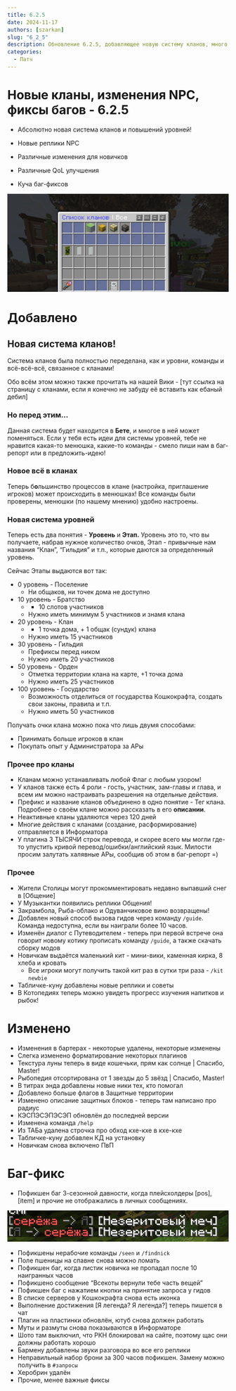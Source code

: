 ```yaml
---
title: 6.2.5
date: 2024-11-17
authors: [szarkan]
slug: "6_2_5"
description: Обновление 6.2.5, добавляющее новую систему кланов, много изменений NPC и кучу баг-фиксов!
categories:
  - Патч
---
```


# Новые кланы, изменения NPC, фиксы багов - 6.2.5

- Абсолютно новая система кланов и повышений уровней!

- Новые реплики NPC

- Различные изменения для новичков

- Различные QoL улучшения

- Куча баг-фиксов

![Preview](/assets/updates/6_2_5/preview.png)

<!-- more -->

# Добавлено

## Новая система кланов!

Система кланов была полностью переделана, как и уровни, команды и всё-всё-всё, связанное с кланами!

Обо всём этом можно также прочитать на нашей Вики - [тут ссылка на страницу с кланами, если я конечно не забуду её вставить как ебаный дебил]

### Но перед этим…

Данная система будет находится в **Бете**, и многое в ней может поменяться.
Если у тебя есть идеи для системы уровней, тебе не нравится какая-то менюшка, какие-то команды - смело пиши нам в баг-репорт или в предложить-идею!

### Новое всё в кланах

Теперь б**о**льшинство процессов в клане (настройка, приглашение игроков) может происходить в менюшках! Все команды были проверены, менюшки (по нашему мнению) удобно настроены.

### Новая система уровней

Теперь есть два понятия - **Уровень** и **Этап.** Уровень это то, что вы получаете, набрав нужное количество очков, Этап - привычные нам названия “Клан”, “Гильдия” и т.п., которые даются за определенный уровень.

Сейчас Этапы выдаются вот так:

- 0 уровень - Поселение
    - Ни общаков, ни точек дома не доступно
- 10 уровень - Братство
    - + 10 слотов участников
    - Нужно иметь минимум 5 участников и знамя клана
- 20 уровень - Клан
    - + 1 точка дома, + 1 общак (сундук) клана
    - Нужно иметь 15 участников
- 30 уровень - Гильдия
    - Префиксы перед ником
    - Нужно иметь 20 участников
- 50 уровень - Орден
    - Отметка территории клана на карте, +1 точка дома
    - Нужно иметь 25 участников
- 100 уровень - Государство
    - Возможность отделиться от государства Кошкокрафта, создать свои законы, правила и т.п.
    - Нужно иметь 50 участников

Получать очки клана можно пока что лишь двумя способами: 
- Принимать больше игроков в клан
- Покупать опыт у Администратора за АРы

### Прочее про кланы

- Кланам можно устанавливать любой Флаг с любым узором!
- У кланов также есть 4 роли - гость, участник, зам-главы и глава, и всем им можно настраивать разрешения на отдельные действия.
- Префикс и название кланов объединено в одно понятие - Тег клана. Подробнее о своём клане можно рассказать в его **описании**.
- Неактивные кланы удаляются через 120 дней
- Многие действия с кланами (создание, расформирование) отправляется в Информатора
- У плагина 3 ТЫСЯЧИ строк перевода, и скорее всего мы могли где-то упустить кривой перевод/ошибки/английский язык. Милости просим залутать халявные АРы, сообщив об этом в баг-репорт =)

### Прочее

- Жители Столицы могут прокомментировать недавно выпавший снег в [Общение]
- У Музыкантки появились реплики Общения!
- Закрамбола, Рыба-облако и Одуванчиковое вино возвращены!
- Добавлен новый способ вызова гидов через команду `/guide`. Команда недоступна, если вы наиграли более 10 часов.
- Изменён диалог с Путеводителем - теперь при первой встрече она говорит новому котику прописать команду `/guide`, а также скачать сборку модов
- Новичкам выдаётся маленький кит - мини-вики, каменная кирка, 8 хлеба и кровать
    - Все игроки могут получить такой кит раз в сутки три раза - `/kit newbie`
- Табличке-куну добавлены новые реплики и советы
- В Котопедиях теперь можно увидеть прогресс изучения напитков и рыбок!

# Изменено

- Изменения в бартерах - некоторые удалены, некоторые изменены
- Слегка изменено форматирование некоторых плагинов
- Текстура луны теперь в виде кошечьки, прям как солнце | Спасибо, Master!
- Рыбопедия отсортирована от 1 звезды до 5 звёзд | Спасибо, Master!
- В титрах энда добавлены новые ники тех, кто помогал
- Добавлено больше флагов в Защитные территории
- Изменено описание защитных блоков - теперь там написано про радиус
- КЭСПЭСЭПЭСЭП обновлён до последней версии
- Изменена команда `/help`
- Из ТАБа удалена строчка про обход кхе-кхе в кхе-кхе
- Табличке-куну добавлен КД на установку
- Новичкам снова включено ПвП

# Баг-фикс

- Пофикшен баг 3-сезонной давности, когда плейсхолдеры [pos], [item] и прочие не отображались в личных сообщениях.

![Пофикшенный баг](/assets/updates/6_2_5/bug.png)

- Пофикшены нерабочие команды `/seen` и `/findnick`
- Поле пшеницы на спавне снова можно ломать
- Пофикшен баг, когда листик новичка не пропадал после 10 наигранных часов
- Пофикшено сообщение “Всекоты вернули тебе часть вещей”
- Пофикшен баг с нажатием кнопки на принятие запроса у гидов
- В списке серверов у Кошкокрафта снова есть иконка
- Выполнение достижения [Я легенда? Я легенда?] теперь пишется в чат
- Плагин на пластинки обновлён, ютуб снова должен работать 
- Муты и размуты снова показываются в Информаторе
- Шото там выключил, что РКН блокировал на сайте, поэтому щас они должны работать хорошо
- Бармену добавлены звуки разговора во все его реплики
- Неправильный набор брони за 300 часов пофикшен. Замену можно получить в `#запросы`
- Херобрин удалён
- Прочие, менее важные фиксы